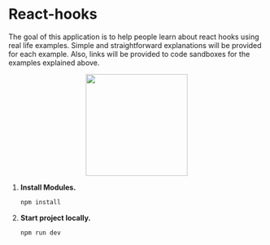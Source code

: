 # React-hooks
The goal of this application is to help people learn about react hooks using real life examples. Simple and straightforward explanations will be provided for each example. Also, links will be provided to code sandboxes for the examples explained above.

<p align="center"><a href="#"><img width="auto" margin-left="50%" height="200px" src="https://media.tenor.com/BScnnlUpwmwAAAAC/hi-hello.gif" height="175px"/></a><p>

1. **Install Modules.**

   ```bash
   npm install
   ```

2. **Start project locally.**

   ```bash
   npm run dev
   ```
